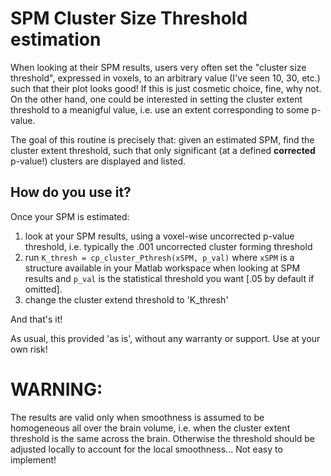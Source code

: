 # SPM Cluster Size Threshold estimation

When looking at their SPM results, users very often set the "cluster size threshold", expressed in voxels, to an arbitrary value (I've seen 10, 30, etc.) such that their plot looks good! If this is just cosmetic choice, fine, why not. On the other hand, one could be interested in setting the cluster extent threshold to a meanigful value, i.e. use an extent corresponding to some p-value.

The goal of this routine is precisely that: given an estimated SPM, find the cluster extent threshold, such that only significant (at a defined **corrected** p-value!) clusters are displayed and listed. 

## How do you use it?
Once your SPM is estimated:
  1. look at your SPM results, using a voxel-wise uncorrected p-value threshold, i.e. typically the .001 uncorrected cluster forming threshold
  2. run `K_thresh = cp_cluster_Pthresh(xSPM, p_val)` where `xSPM` is a structure available in your Matlab workspace when looking at SPM results and `p_val` is the statistical threshold you want [.05 by default if omitted].
  3. change the cluster extend threshold to 'K_thresh'

And that's it!

As usual, this provided 'as is', without any warranty or support. Use at your own risk!

# WARNING:
The results are valid only when smoothness is assumed to be homogeneous all over the brain volume, i.e. when the cluster extent threshold is the same across the brain. Otherwise the threshold should be adjusted locally to account for the local smoothness... Not easy to implement!
